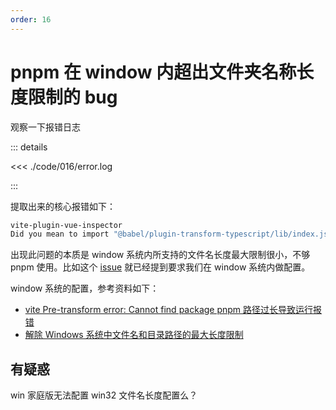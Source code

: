 ```yaml
---
order: 16
---
```


# pnpm 在 window 内超出文件夹名称长度限制的 bug

观察一下报错日志

::: details

<<< ./code/016/error.log

:::

提取出来的核心报错如下：

```bash
vite-plugin-vue-inspector
Did you mean to import "@babel/plugin-transform-typescript/lib/index.js"?
```

出现此问题的本质是 window 系统内所支持的文件名长度最大限制很小，不够 pnpm 使用。比如这个 [issue](https://github.com/pnpm/pnpm/issues/7355#issuecomment-2068016758) 就已经提到要求我们在 window 系统内做配置。

window 系统的配置，参考资料如下：

- [vite Pre-transform error: Cannot find package pnpm 路径过长导致运行报错](https://blog.csdn.net/qq_25996219/article/details/140328092)
- [解除 Windows 系统中文件名和目录路径的最大长度限制](https://blog.csdn.net/m0_66674794/article/details/140330611)

## 有疑惑

win 家庭版无法配置 win32 文件名长度配置么？
